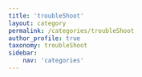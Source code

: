 ```yaml
---
title: 'troubleShoot'
layout: category
permalink: /categories/troubleShoot
author_profile: true
taxonomy: troubleShoot
sidebar:
    nav: 'categories'
---
```

